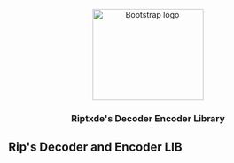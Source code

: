 <p align="center">
  <a href="https://riptxde.dev/">
    <img src=https://i.ibb.co/PxrktQc/Avatar.png" alt="Bootstrap logo" width="200" height="165">
  </a>
</p>
                   
<h3 align="center">Riptxde's Decoder Encoder Library</h3>
                                     
## Rip's Decoder and Encoder LIB
